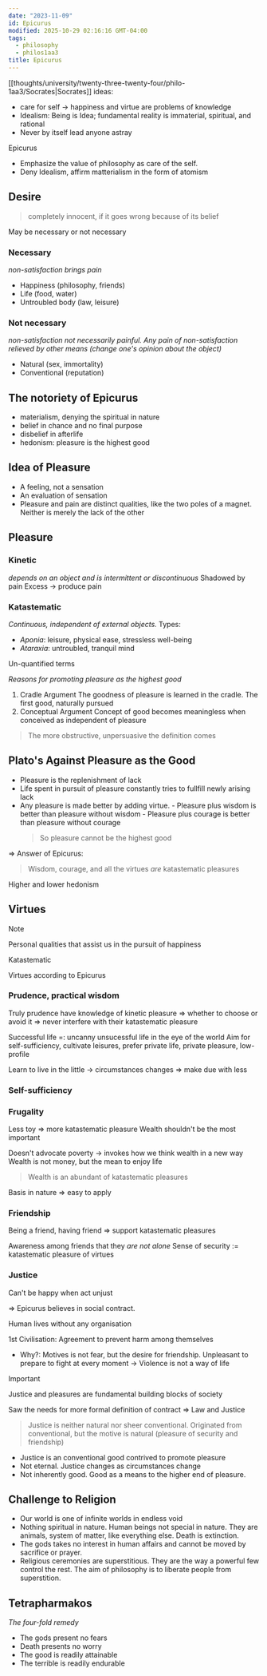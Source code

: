 ```yaml
---
date: "2023-11-09"
id: Epicurus
modified: 2025-10-29 02:16:16 GMT-04:00
tags:
  - philosophy
  - philos1aa3
title: Epicurus
---
```


[[thoughts/university/twenty-three-twenty-four/philo-1aa3/Socrates|Socrates]] ideas:

- care for self -> happiness and virtue are problems of knowledge
- Idealism: Being is Idea; fundamental reality is immaterial, spiritual, and rational
- Never by itself lead anyone astray

Epicurus

- Emphasize the value of philosophy as care of the self.
- Deny Idealism, affirm matterialism in the form of atomism

## Desire

> completely innocent, if it goes wrong because of its belief

May be necessary or not necessary

### Necessary

_non-satisfaction brings pain_

- Happiness (philosophy, friends)
- Life (food, water)
- Untroubled body (law, leisure)

### Not necessary

_non-satisfaction not necessarily painful. Any pain of non-satisfaction relieved by other means (change one's opinion about the object)_

- Natural (sex, immortality)
- Conventional (reputation)

## The notoriety of Epicurus

- materialism, denying the spiritual in nature
- belief in chance and no final purpose
- disbelief in afterlife
- hedonism: pleasure is the highest good

## Idea of Pleasure

- A feeling, not a sensation
- An evaluation of sensation
- Pleasure and pain are distinct qualities, like the two poles of a magnet. Neither is merely the lack of the other

## Pleasure

### Kinetic

_depends on an object and is intermittent or discontinuous_
Shadowed by pain
Excess -> produce pain

### Katastematic

_Continuous, independent of external objects._
Types:

- _Aponia_: leisure, physical ease, stressless well-being
- _Ataraxia_: untroubled, tranquil mind

Un-quantified terms

_Reasons for promoting pleasure as *the highest good*_

1. Cradle Argument
   The goodness of pleasure is learned in the cradle. The first good, naturally pursued
2. Conceptual Argument
   Concept of good becomes meaningless when conceived as independent of pleasure

> The more obstructive, unpersuasive the definition comes

## Plato's Against Pleasure as the Good

- Pleasure is the replenishment of lack
- Life spent in pursuit of pleasure constantly tries to fullfill newly arising lack
- Any pleasure is made better by adding virtue. - Pleasure plus wisdom is better than pleasure without wisdom - Pleasure plus courage is better than pleasure without courage
  > So pleasure cannot be the highest good

=> Answer of Epicurus:

> Wisdom, courage, and all the virtues _are_ katastematic pleasures

Higher and lower hedonism

## Virtues

> [!NOTE]
> Personal qualities that assist us in the pursuit of happiness

Katastematic

Virtues according to Epicurus

### Prudence, practical wisdom

Truly prudence have knowledge of kinetic pleasure
=> whether to choose or avoid it => never interfere with their katastematic pleasure

Successful life =: uncanny unsucessful life in the eye of the world
Aim for self-sufficiency, cultivate leisures, prefer private life, private pleasure, low-profile

Learn to live in the little -> circumstances changes => make due with less

### Self-sufficiency

### Frugality

Less toy => more katastematic pleasure
Wealth shouldn't be the most important

Doesn't advocate poverty -> invokes how we think wealth in a new way
Wealth is not money, but the mean to enjoy life

> Wealth is an abundant of katastematic pleasures

Basis in nature => easy to apply

### Friendship

Being a friend, having friend => support katastematic pleasures

Awareness among friends that they _are not alone_
Sense of security := katastematic pleasure of virtues

### Justice

Can't be happy when act unjust

=> Epicurus believes in social contract.

Human lives without any organisation

1st Civilisation: Agreement to prevent harm among themselves

- Why?: Motives is not fear, but the desire for friendship. Unpleasant to prepare to fight at every moment
  -> Violence is not a way of life

> [!IMPORTANT]
> Justice and pleasures are fundamental building blocks of society

Saw the needs for more formal definition of contract => Law and Justice

> Justice is neither natural nor sheer conventional. Originated from conventional, but the motive is natural (pleasure of security and friendship)

- Justice is an conventional good contrived to promote pleasure
- Not eternal. Justice changes as circumstances change
- Not inherently good. Good as a means to the higher end of pleasure.

## Challenge to Religion

- Our world is one of infinite worlds in endless void
- Nothing spiritual in nature. Human beings not special in nature. They are animals, system of matter, like everything else. Death is extinction.
- The gods takes no interest in human affairs and cannot be moved by sacrifice or prayer.
- Religious ceremonies are superstitious. They are the way a powerful few control the rest. The aim of philosophy is to liberate people from superstition.

## Tetrapharmakos

_The four-fold remedy_

- The gods present no fears
- Death presents no worry
- The good is readily attainable
- The terrible is readily endurable
